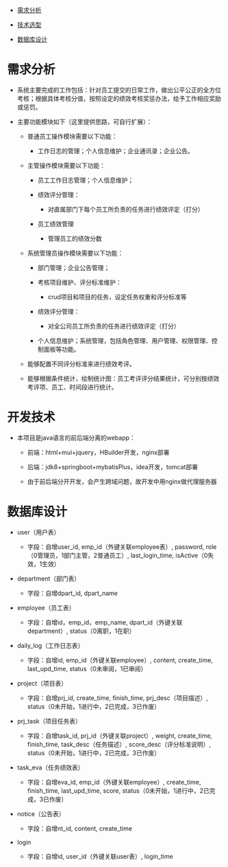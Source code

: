 - <a href="#demand">需求分析</a>

- <a href="#tech">技术选型</a>

- <a href="#database">数据库设计</a>

# <a name="demand">需求分析</a> 

- 系统主要完成的工作包括：针对员工提交的日常工作，做出公平公正的全方位考核；根据具体考核分值，按照设定的绩效考核奖惩办法，给予工作相应奖励或惩罚。

- 主要功能模块如下（这里提供思路，可自行扩展）：

    - 普通员工操作模块需要以下功能：
    
        - 工作日志的管理；个人信息维护；企业通讯录；企业公告。

    - 主管操作模块需要以下功能：
    
        - 员工工作日志管理；个人信息维护；
        
        - 绩效评分管理：
        
            - 对直属部门下每个员工所负责的任务进行绩效评定（打分）
        
        - 员工绩效管理
        
            - 管理员工的绩效分数

    - 系统管理员操作模块需要以下功能：
    
        - 部门管理；企业公告管理；
        
        - 考核项目维护、评分标准维护：
        
            - crud项目和项目的任务，设定任务权重和评分标准等 
         
         - 绩效评分管理：
         
            - 对全公司员工所负责的任务进行绩效评定（打分）
         
         - 个人信息维护；系统管理，包括角色管理、用户管理、权限管理、控制面板等功能。

    - 能够配置不同评分标准来进行绩效考评。

    - 能够根据条件统计，绘制统计图：员工考评评分结果统计，可分别按绩效考评项、员工、时间段进行统计。
    
# <a name="tech">开发技术</a>

- 本项目是java语言的前后端分离的webapp：

    - 前端：html+mui+jquery，HBuilder开发，nginx部署
    
    - 后端：jdk8+springboot+mybatisPlus，idea开发，tomcat部署
    
    - 由于前后端分开开发，会产生跨域问题，故开发中用nginx做代理服务器

# <a name="database">数据库设计</a>

- user（用户表）
    
    - 字段：自增user_id, emp_id（外键关联employee表）, password, role（0管理员，1部门主管，2普通员工）, last_login_time, isActive（0失效，1生效）

- department（部门表）

    - 字段：自增dpart_id, dpart_name

- employee（员工表）

    - 字段：自增id，emp_id，emp_name, dpart_id（外键关联department）, status（0离职，1在职）

- daily_log（工作日志表）      

    - 字段：自增id, emp_id（外键关联employee）, content, create_time, last_upd_time, status（0未审阅，1已审阅）

- project（项目表）

    - 字段：自增prj_id, create_time, finish_time, prj_desc（项目描述）, status（0未开始，1进行中，2已完成，3已作废）

- prj_task（项目任务表）

    - 字段：自增task_id, prj_id（外键关联project）, weight, create_time, finish_time, task_desc（任务描述）, score_desc（评分标准说明）,  status（0未开始，1进行中，2已完成，3已作废）

- task_eva（任务绩效表）
    
    - 字段：自增eva_id, emp_id（外键关联employee）, create_time, finish_time, last_upd_time, score, status（0未开始，1进行中，2已完成，3已作废）

- notice（公告表）

    - 字段：自增nt_id, content, create_time

- login

    - 字段：自增id, user_id（外键关联user表）, login_time
